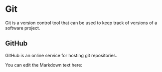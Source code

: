 # Git

Git is a version control tool that can be used to keep track of versions of a software project.

## GitHub

GitHub is an online service for hosting git repositories.

You can edit the Markdown text here: